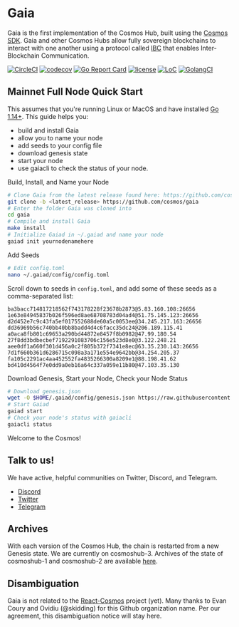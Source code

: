 # Gaia
Gaia is the first implementation of the Cosmos Hub, built using the [Cosmos SDK](https://github.com/cosmos/cosmos-sdk).  Gaia and other Cosmos Hubs allow fully sovereign blockchains to interact with one another using a protocol called [IBC](https://github.com/cosmos/ics/tree/master/ibc) that enables Inter-Blockchain Communication.  

[![CircleCI](https://circleci.com/gh/cosmos/gaia/tree/master.svg?style=shield)](https://circleci.com/gh/cosmos/gaia/tree/master)
[![codecov](https://codecov.io/gh/cosmos/gaia/branch/master/graph/badge.svg)](https://codecov.io/gh/cosmos/gaia)
[![Go Report Card](https://goreportcard.com/badge/github.com/cosmos/gaia)](https://goreportcard.com/report/github.com/cosmos/gaia)
[![license](https://img.shields.io/github/license/cosmos/gaia.svg)](https://github.com/cosmos/gaia/blob/master/LICENSE)
[![LoC](https://tokei.rs/b1/github/cosmos/gaia)](https://github.com/cosmos/gaia)
[![GolangCI](https://golangci.com/badges/github.com/cosmos/gaia.svg)](https://golangci.com/r/github.com/cosmos/gaia)


## Mainnet Full Node Quick Start

This assumes that you're running Linux or MacOS and have installed [Go 1.14+](https://golang.org/dl/).  This guide helps you:

* build and install Gaia
* allow you to name your node
* add seeds to your config file
* download genesis state
* start your node 
* use gaiacli to check the status of your node.  

Build, Install, and Name your Node
```bash
# Clone Gaia from the latest release found here: https://github.com/cosmos/gaia/releases
git clone -b <latest_release> https://github.com/cosmos/gaia
# Enter the folder Gaia was cloned into
cd gaia
# Compile and install Gaia
make install
# Initialize Gaiad in ~/.gaiad and name your node
gaiad init yournodenamehere
```

Add Seeds
```bash
# Edit config.toml
nano ~/.gaiad/config/config.toml
```

Scroll down to seeds in `config.toml`, and add some of these seeds as a comma-separated list:
```
ba3bacc714817218562f743178228f23678b2873@5.83.160.108:26656
1e63e84945837b026f596ed8ae68708783d04ad4@51.75.145.123:26656
d2d452e7c9c43fa5ef017552688de60a5c0053ee@34.245.217.163:26656
dd36969b56c740bb40bb8badd4d4c6facc35dc24@206.189.115.41
a0aca8fb801c69653a290bd44872e8457f8b0982@47.99.180.54
27f8dd3bdbecbef7192291083706c156e523d8e0@3.122.248.21
aee0df1a660f301d456a0c2f805b372f7341e8ec@63.35.230.143:26656
7d1f660b361d6286715c098a3a171e554e9642bb@34.254.205.37
fa105c2291ac4aa452552fa4835266300a8209e1@88.198.41.62
bd410d4564f7e0dd9a0eb16a64c337a059e11b80@47.103.35.130
```

Download Genesis, Start your Node, Check your Node Status
```bash
# Download genesis.json
wget -O $HOME/.gaiad/config/genesis.json https://raw.githubusercontent.com/cosmos/launch/master/genesis.json 
# Start Gaiad
gaiad start
# Check your node's status with gaiacli
gaiacli status
```

Welcome to the Cosmos!

## Talk to us!

We have active, helpful communities on Twitter, Discord, and Telegram.

* [Discord](https://discord.gg/huHEBUX)
* [Twitter](https://twitter.com/cosmos)
* [Telegram](https://t.me/cosmosproject)

## Archives

With each version of the Cosmos Hub, the chain is restarted from a new Genesis state.  We are currently on cosmoshub-3.  Archives of the state of cosmoshub-1 and cosmoshub-2 are available [here](./docs/resources/archives.md).

## Disambiguation

Gaia is not related to the [React-Cosmos](https://github.com/react-cosmos/react-cosmos) project (yet). Many thanks to Evan Coury and Ovidiu (@skidding) for this Github organization name. Per our agreement, this disambiguation notice will stay here.
